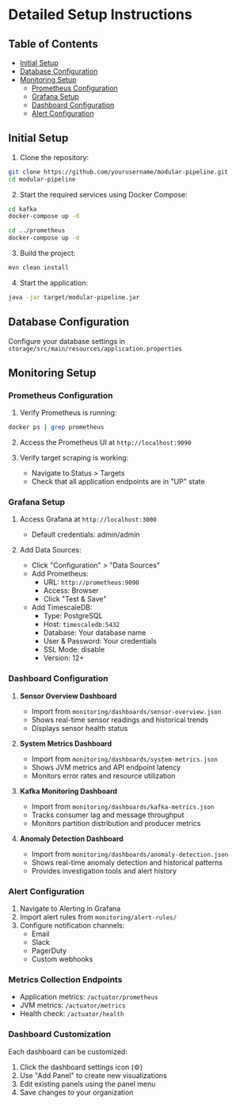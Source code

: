 # Detailed Setup Instructions

## Table of Contents
- [Initial Setup](#initial-setup)
- [Database Configuration](#database-configuration)
- [Monitoring Setup](#monitoring-setup)
    - [Prometheus Configuration](#prometheus-configuration)
    - [Grafana Setup](#grafana-setup)
    - [Dashboard Configuration](#dashboard-configuration)
    - [Alert Configuration](#alert-configuration)

## Initial Setup

1. Clone the repository:
```bash
git clone https://github.com/yourusername/modular-pipeline.git
cd modular-pipeline
```

2. Start the required services using Docker Compose:
```bash
cd kafka
docker-compose up -d

cd ../prometheus
docker-compose up -d
```

3. Build the project:
```bash
mvn clean install
```

4. Start the application:
```bash
java -jar target/modular-pipeline.jar
```

## Database Configuration

Configure your database settings in `storage/src/main/resources/application.properties`

## Monitoring Setup

### Prometheus Configuration

1. Verify Prometheus is running:
```bash
docker ps | grep prometheus
```

2. Access the Prometheus UI at `http://localhost:9090`

3. Verify target scraping is working:
    - Navigate to Status > Targets
    - Check that all application endpoints are in "UP" state

### Grafana Setup

1. Access Grafana at `http://localhost:3000`
    - Default credentials: admin/admin

2. Add Data Sources:
    - Click "Configuration" > "Data Sources"
    - Add Prometheus:
        - URL: `http://prometheus:9090`
        - Access: Browser
        - Click "Test & Save"
    - Add TimescaleDB:
        - Type: PostgreSQL
        - Host: `timescaledb:5432`
        - Database: Your database name
        - User & Password: Your credentials
        - SSL Mode: disable
        - Version: 12+

### Dashboard Configuration

1. **Sensor Overview Dashboard**
    - Import from `monitoring/dashboards/sensor-overview.json`
    - Shows real-time sensor readings and historical trends
    - Displays sensor health status

2. **System Metrics Dashboard**
    - Import from `monitoring/dashboards/system-metrics.json`
    - Shows JVM metrics and API endpoint latency
    - Monitors error rates and resource utilization

3. **Kafka Monitoring Dashboard**
    - Import from `monitoring/dashboards/kafka-metrics.json`
    - Tracks consumer lag and message throughput
    - Monitors partition distribution and producer metrics

4. **Anomaly Detection Dashboard**
    - Import from `monitoring/dashboards/anomaly-detection.json`
    - Shows real-time anomaly detection and historical patterns
    - Provides investigation tools and alert history

### Alert Configuration

1. Navigate to Alerting in Grafana
2. Import alert rules from `monitoring/alert-rules/`
3. Configure notification channels:
    - Email
    - Slack
    - PagerDuty
    - Custom webhooks

### Metrics Collection Endpoints

- Application metrics: `/actuator/prometheus`
- JVM metrics: `/actuator/metrics`
- Health check: `/actuator/health`

### Dashboard Customization

Each dashboard can be customized:
1. Click the dashboard settings icon (⚙️)
2. Use "Add Panel" to create new visualizations
3. Edit existing panels using the panel menu
4. Save changes to your organization